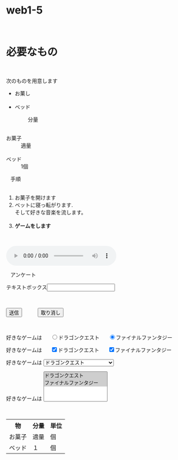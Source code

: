 # web1-5

<!DOCTYPE html >
<html>
    <head>
        <meta charset="utf-8"/>
        <title>快適なゲーム環境</title>
    </head>
    <body>
    <h1>必要なもの</h1>
    <p>次のものを用意します</p>
    <ul>
    <li>お菓し</li>
    <li>ベッド</li>
    </ul>
    <table>
    <tr><th>物</th><th>分量</th><th>単位</th></tr>
    <tr><td>お菓子</td><td>適量</td><td>個</td></tr>
    <tr><td>ベッド</td><td>１</td><td>個</td></tr>
    <hl>分量</hl>
    <dl>
    <dt>お菓子</dt><dd>適量</dd>
    <dt>ベッド</dt><dd>1個</dd>
    </dl>
    <hl>手順</hl>
    <ol>
    <li>お菓子を開けます</li>
    <li>ベットに寝っ転がります.<br>そして好きな音楽を流します。</li>
    <li><strong>ゲームをします</strong></li>
    </ol>
    <p><audio src="music.mp3"controls>参考音楽</audio></p>
    <hl>アンケート</hl>
    <form  id="top"action="#"method="post">
    <p>テキストボックス<input type="text"name="input1"></p>
    <p><input type="submit"value="送信">
    　　<input type="reset"value="取り消し"></p>
      </form>
      <p>好きなゲームは
      <input type="radio"name="input11"value="dragonquest"checked>ドラゴンクエスト
      <input type="radio"name="input11"value="FF"checked>ファイナルファンタジー
      </p>
      <p>好きなゲームは
      <input type="checkbox"name="input11"value="dragonquest"checked>ドラゴンクエスト
      <input type="checkbox"name="input11"value="FF"checked>ファイナルファンタジー
      </p>
      <p>好きなゲームは
      <select name="input13">
      <option value="dragonquest">ドラゴンクエスト
      <option value="FF">ファイナルファンタジー
      </select>
      </p>
      <p>好きなゲームは
      <select name="input14"multiple>
      <option value="dragonquest"selected>ドラゴンクエスト
      <option value="FF"selected>ファイナルファンタジー
      </select>
      </p>
      
      
      </body>
    
</html>
